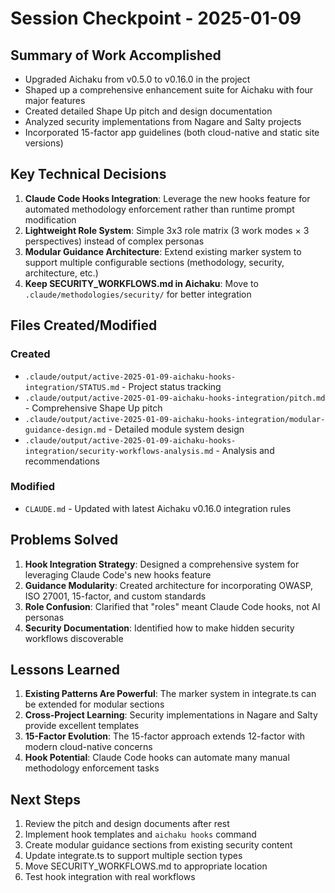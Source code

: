 # Session Checkpoint - 2025-01-09

## Summary of Work Accomplished

- Upgraded Aichaku from v0.5.0 to v0.16.0 in the project
- Shaped up a comprehensive enhancement suite for Aichaku with four major
  features
- Created detailed Shape Up pitch and design documentation
- Analyzed security implementations from Nagare and Salty projects
- Incorporated 15-factor app guidelines (both cloud-native and static site
  versions)

## Key Technical Decisions

1. **Claude Code Hooks Integration**: Leverage the new hooks feature for
   automated methodology enforcement rather than runtime prompt modification
2. **Lightweight Role System**: Simple 3x3 role matrix (3 work modes × 3
   perspectives) instead of complex personas
3. **Modular Guidance Architecture**: Extend existing marker system to support
   multiple configurable sections (methodology, security, architecture, etc.)
4. **Keep SECURITY_WORKFLOWS.md in Aichaku**: Move to
   `.claude/methodologies/security/` for better integration

## Files Created/Modified

### Created

- `.claude/output/active-2025-01-09-aichaku-hooks-integration/STATUS.md` -
  Project status tracking
- `.claude/output/active-2025-01-09-aichaku-hooks-integration/pitch.md` -
  Comprehensive Shape Up pitch
- `.claude/output/active-2025-01-09-aichaku-hooks-integration/modular-guidance-design.md` -
  Detailed module system design
- `.claude/output/active-2025-01-09-aichaku-hooks-integration/security-workflows-analysis.md` -
  Analysis and recommendations

### Modified

- `CLAUDE.md` - Updated with latest Aichaku v0.16.0 integration rules

## Problems Solved

1. **Hook Integration Strategy**: Designed a comprehensive system for leveraging
   Claude Code's new hooks feature
2. **Guidance Modularity**: Created architecture for incorporating OWASP, ISO
   27001, 15-factor, and custom standards
3. **Role Confusion**: Clarified that "roles" meant Claude Code hooks, not AI
   personas
4. **Security Documentation**: Identified how to make hidden security workflows
   discoverable

## Lessons Learned

1. **Existing Patterns Are Powerful**: The marker system in integrate.ts can be
   extended for modular sections
2. **Cross-Project Learning**: Security implementations in Nagare and Salty
   provide excellent templates
3. **15-Factor Evolution**: The 15-factor approach extends 12-factor with modern
   cloud-native concerns
4. **Hook Potential**: Claude Code hooks can automate many manual methodology
   enforcement tasks

## Next Steps

1. Review the pitch and design documents after rest
2. Implement hook templates and `aichaku hooks` command
3. Create modular guidance sections from existing security content
4. Update integrate.ts to support multiple section types
5. Move SECURITY_WORKFLOWS.md to appropriate location
6. Test hook integration with real workflows
